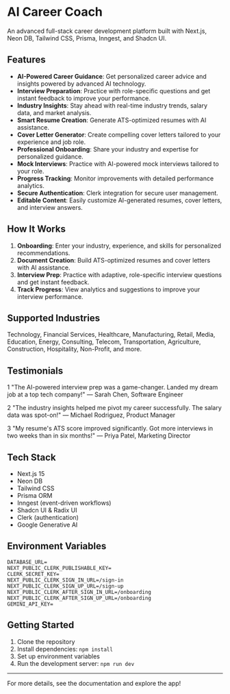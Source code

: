 
# AI Career Coach

An advanced full-stack career development platform built with Next.js, Neon DB, Tailwind CSS, Prisma, Inngest, and Shadcn UI.

## Features

- **AI-Powered Career Guidance**: Get personalized career advice and insights powered by advanced AI technology.
- **Interview Preparation**: Practice with role-specific questions and get instant feedback to improve your performance.
- **Industry Insights**: Stay ahead with real-time industry trends, salary data, and market analysis.
- **Smart Resume Creation**: Generate ATS-optimized resumes with AI assistance.
- **Cover Letter Generator**: Create compelling cover letters tailored to your experience and job role.
- **Professional Onboarding**: Share your industry and expertise for personalized guidance.
- **Mock Interviews**: Practice with AI-powered mock interviews tailored to your role.
- **Progress Tracking**: Monitor improvements with detailed performance analytics.
- **Secure Authentication**: Clerk integration for secure user management.
- **Editable Content**: Easily customize AI-generated resumes, cover letters, and interview answers.

## How It Works

1. **Onboarding**: Enter your industry, experience, and skills for personalized recommendations.
2. **Document Creation**: Build ATS-optimized resumes and cover letters with AI assistance.
3. **Interview Prep**: Practice with adaptive, role-specific interview questions and get instant feedback.
4. **Track Progress**: View analytics and suggestions to improve your interview performance.

## Supported Industries

Technology, Financial Services, Healthcare, Manufacturing, Retail, Media, Education, Energy, Consulting, Telecom, Transportation, Agriculture, Construction, Hospitality, Non-Profit, and more.

## Testimonials

1 "The AI-powered interview prep was a game-changer. Landed my dream job at a top tech company!" — Sarah Chen, Software Engineer


2 "The industry insights helped me pivot my career successfully. The salary data was spot-on!" — Michael Rodriguez, Product Manager


3 "My resume's ATS score improved significantly. Got more interviews in two weeks than in six months!" — Priya Patel, Marketing Director

## Tech Stack

- Next.js 15
- Neon DB
- Tailwind CSS
- Prisma ORM
- Inngest (event-driven workflows)
- Shadcn UI & Radix UI
- Clerk (authentication)
- Google Generative AI

## Environment Variables

```
DATABASE_URL=
NEXT_PUBLIC_CLERK_PUBLISHABLE_KEY=
CLERK_SECRET_KEY=
NEXT_PUBLIC_CLERK_SIGN_IN_URL=/sign-in
NEXT_PUBLIC_CLERK_SIGN_UP_URL=/sign-up
NEXT_PUBLIC_CLERK_AFTER_SIGN_IN_URL=/onboarding
NEXT_PUBLIC_CLERK_AFTER_SIGN_UP_URL=/onboarding
GEMINI_API_KEY=
```

## Getting Started

1. Clone the repository
2. Install dependencies: `npm install`
3. Set up environment variables
4. Run the development server: `npm run dev`

---
For more details, see the documentation and explore the app!
```
